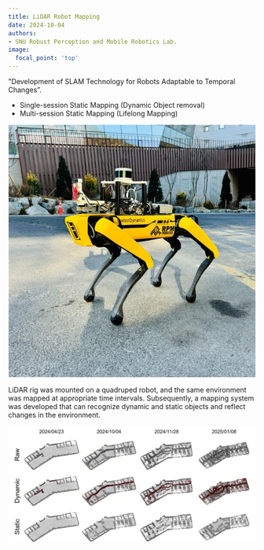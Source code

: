 ```yaml
---
title: LiDAR Robot Mapping
date: 2024-10-04
authors:
- SNU Robust Perception and Mobile Robotics Lab.
image:
  focal_point: 'top'
---
```


"Development of SLAM Technology for Robots Adaptable to Temporal Changes”.

<!--more-->

- Single-session Static Mapping (Dynamic Object removal)
- Multi-session Static Mapping (Lifelong Mapping)

![text](robot.jpg)

LiDAR rig was mounted on a quadruped robot, and the same environment was mapped at appropriate time intervals. Subsequently, a mapping system was developed that can recognize dynamic and static objects and reflect changes in the environment.


![text](results.png)
